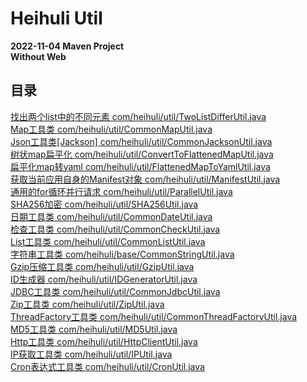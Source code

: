 # Heihuli Util
**2022-11-04 Maven Project**<br>
**Without Web**

## 目录
[找出两个list中的不同元素 com/heihuli/util/TwoListDifferUtil.java](src/main/java/com/heihuli/util/TwoListDifferUtil.java)<br>
[Map工具类 com/heihuli/util/CommonMapUtil.java](src/main/java/com/heihuli/util/CommonMapUtil.java)<br>
[Json工具类[Jackson] com/heihuli/util/CommonJacksonUtil.java](src/main/java/com/heihuli/util/CommonJacksonUtil.java)<br>
[树状map扁平化 com/heihuli/util/ConvertToFlattenedMapUtil.java](src/main/java/com/heihuli/util/ConvertToFlattenedMapUtil.java)<br>
[扁平化map转yaml com/heihuli/util/FlattenedMapToYamlUtil.java](src/main/java/com/heihuli/util/FlattenedMapToYamlUtil.java)<br>
[获取当前应用自身的Manifest对象 com/heihuli/util/ManifestUtil.java](src/main/java/com/heihuli/util/ManifestUtil.java)<br>
[通用的for循环并行请求 com/heihuli/util/ParallelUtil.java](src/main/java/com/heihuli/util/ParallelUtil.java)<br>
[SHA256加密 com/heihuli/util/SHA256Util.java](src/main/java/com/heihuli/util/SHA256Util.java)<br>
[日期工具类 com/heihuli/util/CommonDateUtil.java](src/main/java/com/heihuli/util/CommonDateUtil.java)<br>
[检查工具类 com/heihuli/util/CommonCheckUtil.java](src/main/java/com/heihuli/util/CommonCheckUtil.java)<br>
[List工具类 com/heihuli/util/CommonListUtil.java](src/main/java/com/heihuli/util/CommonListUtil.java)<br>
[字符串工具类 com/heihuli/base/CommonStringUtil.java](src/main/java/com/heihuli/base/CommonStringUtil.java)<br>
[Gzip压缩工具类 com/heihuli/util/GzipUtil.java](src/main/java/com/heihuli/util/GzipUtil.java)<br>
[ID生成器 com/heihuli/util/IDGeneratorUtil.java](src/main/java/com/heihuli/util/IDGeneratorUtil.java)<br>
[JDBC工具类 com/heihuli/util/CommonJdbcUtil.java](src/main/java/com/heihuli/util/CommonJdbcUtil.java)<br>
[Zip工具类 com/heihuli/util/ZipUtil.java](src/main/java/com/heihuli/util/ZipUtil.java)<br>
[ThreadFactory工具类 com/heihuli/util/CommonThreadFactoryUtil.java](src/main/java/com/heihuli/util/CommonThreadFactoryUtil.java)<br>
[MD5工具类 com/heihuli/util/MD5Util.java](src/main/java/com/heihuli/util/MD5Util.java)<br>
[Http工具类 com/heihuli/util/HttpClientUtil.java](src/main/java/com/heihuli/util/HttpClientUtil.java)<br>
[IP获取工具类 com/heihuli/util/IPUtil.java](src/main/java/com/heihuli/util/IPUtil.java)<br>
[Cron表达式工具类 com/heihuli/util/CronUtil.java](src/main/java/com/heihuli/util/CronUtil.java)<br>
